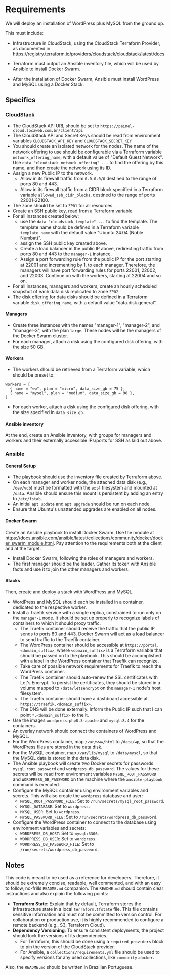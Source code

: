 # Requirements

We will deploy an installation of WordPress plus MySQL from the ground up.

This must include:

- Infrastructure in CloudStack, using the CloudStack Terraform Provider, as documented in <https://registry.terraform.io/providers/cloudstack/cloudstack/latest/docs>

- Terraform must output an Ansible inventory file, which will be used by Ansible to install Docker Swarm.

- After the installation of Docker Swarm, Ansible must install WordPress and MySQL using a Docker Stack.

## Specifics

### CloudStack

- The CloudStack API URL should be set to `https://painel-cloud.locaweb.com.br/client/api`
- The CloudStack API and Secret Keys should be read from environment variables `CLOUDSTACK_API_KEY` and `CLOUDSTACK_SECRET_KEY`
- You should create an isolated network for the nodes. The name of the network offering to use should be configurable via a Terraform variable `network_offering_name`, with a default value of "Default Guest Network". Use `data "cloudstack_network_offering" ...` to find the offering by this name, and then create the network using its ID.
- Assign a new Public IP to the network.
  - Allow in its firewall traffic from `0.0.0.0/0` destined to the range of ports 80 and 443.
  - Allow in its firewall traffic from a CIDR block specified in a Terraform variable `allowed_ssh_cidr_blocks`, destined to the range of ports 22001-22100.
- The zone should be set to `ZP01` for all resources.
- Create an SSH public key, read from a Terraform variable.
- For all instances created below:
  - use the `data "cloudstack_template" ...` to find the template. The template name should be defined in a Terraform variable `template_name` with the default value "Ubuntu 24.04 (Noble Numbat)".
  - assign the SSH public key created above.
  - Create a load balancer in the public IP above, redirecting traffic from ports 80 and 443 to the `manager-1` instance.
  - Assign a port forwarding rule from the public IP for the port starting at 22001 and incrementing by 1, to each manager. Therefore, the managers will have port forwarding rules for ports 22001, 22002, and 22003. Continue on with the workers, starting at 22004 and so on.
- For all instances, managers and workers, create an hourly scheduled snapshot of each data disk replicated to zone `ZP02`.
- The disk offering for data disks should be defined in a Terraform variable `disk_offering_name`, with a default value "data.disk.general".

#### Managers

- Create three instances with the names "manager-1", "manager-2", and "manager-3", with the plan `large`. These nodes will be the managers of the Docker Swarm cluster.
- For each manager, attach a disk using the configured disk offering, with the size 50 GB.

#### Workers

- The workers should be retrieved from a Terraform variable, which should be preset to:

```hcl
workers = [
  { name = "wp", plan = "micro", data_size_gb = 75 },
  { name = "mysql", plan = "medium", data_size_gb = 90 },
]
```

- For each worker, attach a disk using the configured disk offering, with the size specified in `data_size_gb`.

#### Ansible inventory

At the end, create an Ansible inventory, with groups for managers and workers and their externally accessible IPs/ports for SSH as laid out above.

### Ansible

#### General Setup

- The playbook should use the inventory file created by Terraform above.
- On each manager and worker node, the attached data disk (e.g., `/dev/vdb`) must be formatted with the `ext4` filesystem and mounted at `/data`. Ansible should ensure this mount is persistent by adding an entry to `/etc/fstab`.
- An initial `apt update` and `apt upgrade` should be run on each node.
- Ensure that Ubuntu's unattended upgrades are enabled on all nodes.

#### Docker Swarm

Create an Ansible playbook to install Docker Swarm. Use the module at <https://docs.ansible.com/ansible/latest/collections/community/docker/docker_swarm_module.html>. Pay attention to the requirements both at the client and at the target.

- Install Docker Swarm, following the roles of managers and workers.
- The first manager should be the leader. Gather its token with Ansible facts and use it to join the other managers and workers.

#### Stacks

Then, create and deploy a stack with WordPress and MySQL.

- WordPress and MySQL should each be installed in a container, dedicated to the respective worker.
- Install a Traefik service with a single replica, constrained to run only on the `manager-1` node. It should be set up properly to recognize labels of containers to which it should proxy traffic.
  - The Traefik container should receive the traffic that the public IP sends to ports 80 and 443. Docker Swarm will act as a load balancer to send traffic to the Traefik container.
  - The WordPress container should be accessible at `https://portal.<domain_suffix>`, where `<domain_suffix>` is a Terraform variable that should be passed on to the playbook. This should be accomplished with a label in the WordPress container that Traefik can recognize.
  - Take care of possible network requirements for Traefik to reach the WordPress container.
  - The Traefik container should auto-renew the SSL certificates with Let's Encrypt. To persist the certificates, they should be stored in a volume mapped to `/data/letsencrypt` on the `manager-1` node's host filesystem.
  - The Traefik container should have a dashboard accessible at `https://traefik.<domain_suffix>`.
  - The DNS will be done externally. Inform the Public IP such that I can point `*.<domain_suffix>` to the it.
- Use the images `wordpress:php8.3-apache` and `mysql:8.4` for the containers.
- An overlay network should connect the containers of WordPress and MySQL.
- For the WordPress container, map `/var/www/html` to `/data/wp`, so that the WordPress files are stored in the data disk.
- For the MySQL container, map `/var/lib/mysql` to `/data/mysql`, so that the MySQL data is stored in the data disk.
- The Ansible playbook will create two Docker secrets for passwords: `mysql_root_password` and `wordpress_db_password`. The values for these secrets will be read from environment variables `MYSQL_ROOT_PASSWORD` and `WORDPRESS_DB_PASSWORD` on the machine where the `ansible-playbook` command is executed.
- Configure the MySQL container using environment variables and secrets. This will also create the `wordpress` database and user:
  - `MYSQL_ROOT_PASSWORD_FILE`: Set to `/run/secrets/mysql_root_password`.
  - `MYSQL_DATABASE`: Set to `wordpress`.
  - `MYSQL_USER`: Set to `wordpress`.
  - `MYSQL_PASSWORD_FILE`: Set to `/run/secrets/wordpress_db_password`.
- Configure the WordPress container to connect to the database using environment variables and secrets:
  - `WORDPRESS_DB_HOST`: Set to `mysql:3306`.
  - `WORDPRESS_DB_USER`: Set to `wordpress`.
  - `WORDPRESS_DB_PASSWORD_FILE`: Set to `/run/secrets/wordpress_db_password`.

## Notes

This code is meant to be used as a reference for developers. Therefore, it should be extremely concise, readable, well commented, and with an easy to follow, no-frills `README.md` companion. The `README.md` should contain clear instructions and also explain the following points:

- **Terraform State**: Explain that by default, Terraform stores the infrastructure state in a local `terraform.tfstate` file. This file contains sensitive information and must not be committed to version control. For collaboration or production use, it is highly recommended to configure a remote backend (e.g., S3, Terraform Cloud).
- **Dependency Versioning**: To ensure consistent deployments, the project should lock the versions of its dependencies.
  - For Terraform, this should be done using a `required_providers` block to pin the version of the CloudStack provider.
  - For Ansible, a `collections/requirements.yml` file should be used to specify versions for any used collections, like `community.docker`.

Also, the `README.md` should be written in Brazilian Portuguese.
